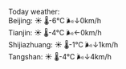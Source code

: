 Today weather:  
Beijing: ☀️ 🌡️-6°C 🌬️↓0km/h  
Tianjin: ☀️ 🌡️-4°C 🌬️←0km/h  
Shijiazhuang: ☀️ 🌡️-1°C 🌬️↓1km/h  
Tangshan: ☀️ 🌡️-4°C 🌬️↓4km/h  
